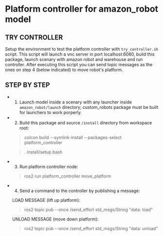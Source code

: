 # Platform controller for amazon_robot model

## TRY CONTROLLER
Setup the environment to test the platform controller with `try_controller.sh` script. This script will launch a vnc server in port localhost:6080, build this package, launch scenary with amazon robot and warehouse and run controller. After executing this script you can send topic messages as the ones on step 4 (below indicated) to move robot's platform.  

## STEP BY STEP
- 1. Launch model inside a scenary with any launcher inside `amazon_robot/launch` directory; custom_robots package must be built for launchers to work porperly.
- 2. Build this package and source `/install` directory from workspace root:
    > colcon build --symlink-install --packages-select platform_controller
    
    > . install/setup.bash
- 3. Run platform controller node:
    > ros2 run platform_controller move_platform
- 4. Send a command to the controller by publishing a message:
    
    LOAD MESSAGE (lift up platform):
    > ros2 topic pub --once  /send_effort std_msgs/String "data: load"

    UNLOAD MESSAGE (move down platform):
    > ros2 topic pub --once  /send_effort std_msgs/String "data: unload"
    
